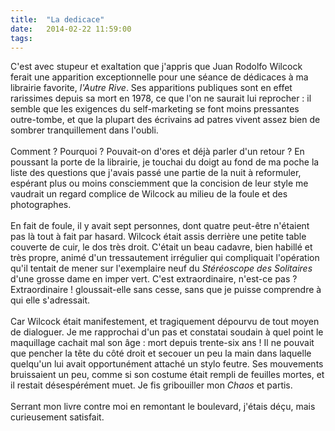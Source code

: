 ```yaml
---
title:  "La dedicace"
date:   2014-02-22 11:59:00
tags:   
---
```


<div>C'est avec stupeur et exaltation que j'appris que Juan Rodolfo Wilcock ferait une apparition exceptionnelle pour une séance de dédicaces à ma librairie favorite, <em>l'Autre Rive</em>. Ses apparitions publiques sont en effet rarissimes depuis sa mort en 1978, ce que l'on ne saurait lui reprocher : il semble que les exigences du self-marketing se font moins pressantes outre-tombe, et que la plupart des écrivains ad patres vivent assez bien de sombrer tranquillement dans l'oubli.<br/><br/></div>
<div>Comment ? Pourquoi ? Pouvait-on d'ores et déjà parler d'un retour ? En poussant la porte de la librairie, je touchai du doigt au fond de ma poche la liste des questions que j'avais passé une partie de la nuit à reformuler, espérant plus ou moins consciemment que la concision de leur style me vaudrait un regard complice de Wilcock au milieu de la foule et des photographes.<br/><br/></div>
<div>En fait de foule, il y avait sept personnes, dont quatre peut-être n'étaient pas là tout à fait par hasard. Wilcock était assis derrière une petite table couverte de cuir, le dos très droit. C'était un beau cadavre, bien habillé et très propre, animé d'un tressautement irrégulier qui compliquait l'opération qu'il tentait de mener sur l'exemplaire neuf du <em>Stéréoscope des Solitaires</em> d'une grosse dame en imper vert. C'est extraordinaire, n'est-ce pas ? Extraordinaire ! gloussait-elle sans cesse, sans que je puisse comprendre à qui elle s'adressait.<br/><br/></div>
<div>Car Wilcock était manifestement, et tragiquement dépourvu de tout moyen de dialoguer. Je me rapprochai d'un pas et constatai soudain à quel point le maquillage cachait mal son âge : mort depuis trente-six ans ! Il ne pouvait que pencher la tête du côté droit et secouer un peu la main dans laquelle quelqu'un lui avait opportunément attaché un stylo feutre. Ses mouvements bruissaient un peu, comme si son costume était rempli de feuilles mortes, et il restait désespérément muet. Je fis gribouiller mon <em>Chaos</em> et partis.<br/><br/></div>
<div></div>
<div>Serrant mon livre contre moi en remontant le boulevard, j'étais déçu, mais curieusement satisfait.</div>
